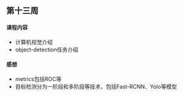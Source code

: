 ## 第十三周

#### 课程内容

- 计算机视觉介绍
- object-detection任务介绍

#### 感想

- metrics包括ROC等
- 目标检测分为一阶段和多阶段等技术，包括Fast-RCNN、Yolo等模型
